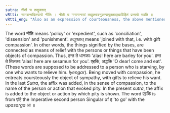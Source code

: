 ```yaml
---
sutra: नीतौ च तद्युक्तात्
vRtti: सामदानादिरुपायो नीतिः । नीतौ च गम्यमानायां तद्युक्तादनुकम्पायुक्ताद्यथाविहितं प्रत्ययो भवति ॥
vRtti_eng: "Also as an expression of courteousness, the above mentioned affix is added to that by which compassion is shown."
---
```

The word नीति means 'policy' or 'expedient', such as 'conciliation', 'dissension' and 'punishment'. तद्युक्तात् means 'joined with that, i.e. with gift compassion'. In other words, the things signified by the bases, are connected as means of relief with the persons or things that have been objects of compassion. Thus, हन्त ते धानकाः 'alas! here are barley for you'. हन्त ते तिलकाः 'alas! here are sesamun for you'. एहकि, अद्धकि 'O dear! come and eat'. (These words are supposed to be addressed to a person who is starving, by one who wants to relieve him. _Iyengar_). Being moved with compassion, he entreats coursteously the object of sympathy, with gifts to relieve his want. In the last _Sutra_, the affix was added, in the sense of compassion, to the name of the person or action that evoked pity. In the present _sutra_, the affix is added to the object or action by which pity is shown. The word एहकि is from एहि the Imperative second person Singular of इ 'to go' with the _upasarga_ आ ॥
